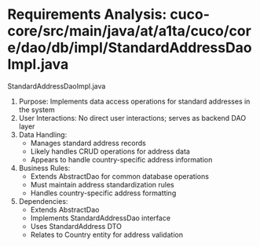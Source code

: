 # Requirements Analysis: cuco-core/src/main/java/at/a1ta/cuco/core/dao/db/impl/StandardAddressDaoImpl.java

StandardAddressDaoImpl.java
1. Purpose: Implements data access operations for standard addresses in the system
2. User Interactions: No direct user interactions; serves as backend DAO layer
3. Data Handling:
   - Manages standard address records
   - Likely handles CRUD operations for address data
   - Appears to handle country-specific address information
4. Business Rules:
   - Extends AbstractDao for common database operations
   - Must maintain address standardization rules
   - Handles country-specific address formatting
5. Dependencies:
   - Extends AbstractDao
   - Implements StandardAddressDao interface
   - Uses StandardAddress DTO
   - Relates to Country entity for address validation